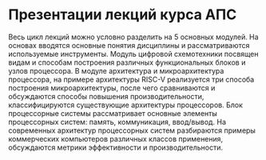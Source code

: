 # Презентации лекций курса АПС

Весь цикл лекций можно условно разделить на 5 основных модулей. На основах вводятся основные понятия дисциплины и рассматриваются используемые инструменты. Модуль цифровой схемотехники посвящен видам и способам построения различных функциональных блоков и узлов процессора. В модуле архитектура и микроархитектура процессора, на примере архитектуры RISC-V реализуется три способа построения микроархитектуры, после чего сравниваются и обсуждаются способы повышения производительности, классифицируются существующие архитектуры процессоров. Блок процессорные системы рассматривает основные элементы процессорных систем: память, коммуникация, ввод/вывод. На современных архитектур процессорных систем разбираются примеры коммерческих компьютеров различных классов применения, обсуждаются метрики эффективности и производительности.
